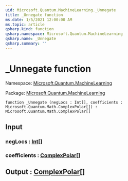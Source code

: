 ```yaml
---
uid: Microsoft.Quantum.MachineLearning._Unnegate
title: _Unnegate function
ms.date: 1/5/2021 12:00:00 AM
ms.topic: article
qsharp.kind: function
qsharp.namespace: Microsoft.Quantum.MachineLearning
qsharp.name: _Unnegate
qsharp.summary: ''
---
```


# _Unnegate function

Namespace: [Microsoft.Quantum.MachineLearning](xref:Microsoft.Quantum.MachineLearning)

Package: [Microsoft.Quantum.MachineLearning](https://nuget.org/packages/Microsoft.Quantum.MachineLearning)




```qsharp
function _Unnegate (negLocs : Int[], coefficients : Microsoft.Quantum.Math.ComplexPolar[]) : Microsoft.Quantum.Math.ComplexPolar[]
```


## Input

### negLocs : [Int](xref:microsoft.quantum.lang-ref.int)[]




### coefficients : [ComplexPolar](xref:Microsoft.Quantum.Math.ComplexPolar)[]





## Output : [ComplexPolar](xref:Microsoft.Quantum.Math.ComplexPolar)[]

